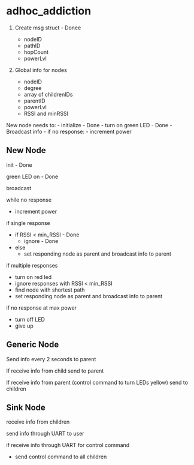 # adhoc_addiction

1. Create msg struct - Donee
    - nodeID
    - pathID
    - hopCount
    - powerLvl

2. Global info for nodes
    - nodeID
    - degree
    - array of childrenIDs
    - parentID
    - powerLvl
    - RSSI and minRSSI

New node needs to:
    - initialize - Done
    - turn on green LED - Done
    - Broadcast info
    - if no response:
        - increment power

## New Node
init - Done

green LED on - Done

broadcast

while no response
- increment power

if single response
- if RSSI < min_RSSI - Done
    - ignore - Done
- else
    - set responding node as parent and broadcast info to parent

if multiple responses
- turn on red led
- ignore responses with RSSI < min_RSSI
- find node with shortest path
- set responding node as parent and broadcast info to parent

if no response at max power
- turn off LED
- give up


## Generic Node
Send info every 2 seconds to parent

If receive info from child send to parent

If receive info from parent (control command to turn LEDs yellow) send to children

## Sink Node
receive info from children

send info through UART to user

if receive info through UART for control command

- send control command to all children
